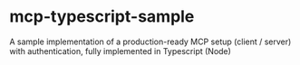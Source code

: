 # mcp-typescript-sample
A sample implementation of a production-ready MCP setup (client / server) with authentication, fully implemented in Typescript (Node)
